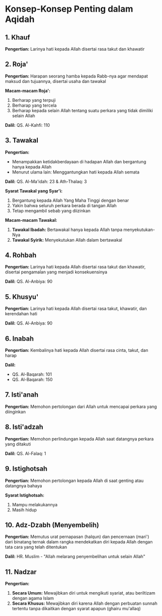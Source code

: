 # Konsep-Konsep Penting dalam Aqidah

## 1. Khauf

**Pengertian:** Larinya hati kepada Allah disertai rasa takut dan khawatir

## 2. Roja'

**Pengertian:** Harapan seorang hamba kepada Rabb-nya agar mendapat maksud dan tujuannya, disertai usaha dan tawakal

**Macam-macam Roja':**

1. Berharap yang terpuji
2. Berharap yang tercela
3. Berharap kepada selain Allah tentang suatu perkara yang tidak dimiliki selain Allah

**Dalil:** QS. Al-Kahfi: 110

## 3. Tawakal

**Pengertian:**

- Menampakkan ketidakberdayaan di hadapan Allah dan bergantung hanya kepada Allah
- Menurut ulama lain: Menggantungkan hati kepada Allah semata

**Dalil:** QS. Al-Ma'idah: 23 & Ath-Thalaq: 3

**Syarat Tawakal yang Syar'i:**

1. Bergantung kepada Allah Yang Maha Tinggi dengan benar
2. Yakin bahwa seluruh perkara berada di tangan Allah
3. Tetap mengambil sebab yang diizinkan

**Macam-macam Tawakal:**

1. **Tawakal Ibadah:** Bertawakal hanya kepada Allah tanpa menyekutukan-Nya
2. **Tawakal Syirik:** Menyekutukan Allah dalam bertawakal

## 4. Rohbah

**Pengertian:** Larinya hati kepada Allah disertai rasa takut dan khawatir, disertai pengamalan yang menjadi konsekuensinya

**Dalil:** QS. Al-Anbiya: 90

## 5. Khusyu'

**Pengertian:** Larinya hati kepada Allah disertai rasa takut, khawatir, dan kerendahan hati

**Dalil:** QS. Al-Anbiya: 90

## 6. Inabah

**Pengertian:** Kembalinya hati kepada Allah disertai rasa cinta, takut, dan harap

**Dalil:**

- QS. Al-Baqarah: 101
- QS. Al-Baqarah: 150

## 7. Isti'anah

**Pengertian:** Memohon pertolongan dari Allah untuk mencapai perkara yang diinginkan

## 8. Isti'adzah

**Pengertian:** Memohon perlindungan kepada Allah saat datangnya perkara yang ditakuti

**Dalil:** QS. Al-Falaq: 1

## 9. Istighotsah

**Pengertian:** Memohon pertolongan kepada Allah di saat genting atau datangnya bahaya

**Syarat Istighotsah:**

1. Mampu melakukannya
2. Masih hidup

## 10. Adz-Dzabh (Menyembelih)

**Pengertian:** Memutus urat pernapasan (halqun) dan pencernaan (mari') dari binatang ternak dalam rangka mendekatkan diri kepada Allah dengan tata cara yang telah ditentukan

**Dalil:** HR. Muslim - "Allah melarang penyembelihan untuk selain Allah"

## 11. Nadzar

**Pengertian:**

1. **Secara Umum:** Mewajibkan diri untuk mengikuti syariat, atau beriltizam dengan agama Islam
2. **Secara Khusus:** Mewajibkan diri karena Allah dengan perbuatan sunnah tertentu tanpa dikaitkan dengan syarat apapun (ghairu mu'allaq)

